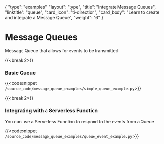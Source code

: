 {
    "type": "examples",
    "layout": "type",
    "title": "Integrate Message Queues",
    "linktitle": "queue",
    "card_icon": "ti-direction",
    "card_body": "Learn to create and integrate a Message Queue",
    "weight": "6"
}


# Message Queues

Message Queue that allows for events to be transmitted

{{<break 2>}}
### Basic Queue

{{<codesnippet `/source_code/message_queue_examples/simple_queue_example.py`>}}


{{<break 2>}}
### Integrating with a Serverless Function
You can use a Serverless Function to respond to the events from a Queue

{{<codesnippet `/source_code/message_queue_examples/queue_event_example.py`>}}
